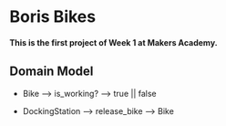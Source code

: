 # Boris Bikes

#### This is the first project of Week 1 at Makers Academy.

## Domain Model

* Bike --> is_working? --> true || false

* DockingStation --> release_bike --> Bike
